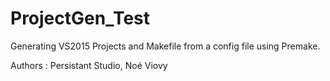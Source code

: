 # ProjectGen_Test
Generating VS2015 Projects and Makefile from a config file using Premake.

Authors : Persistant Studio, Noé Viovy
